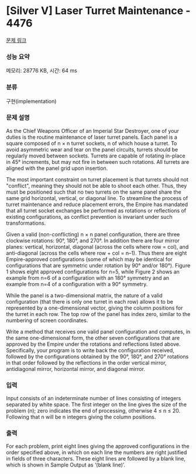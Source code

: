 # [Silver V] Laser Turret Maintenance - 4476 

[문제 링크](https://www.acmicpc.net/problem/4476) 

### 성능 요약

메모리: 28776 KB, 시간: 64 ms

### 분류

구현(implementation)

### 문제 설명

<p>As the Chief Weapons Officer of an Imperial Star Destroyer, one of your duties is the routine maintenance of laser turret panels. Each panel is a square composed of n × n turret sockets, n of which house a turret. To avoid asymmetric wear and tear on the panel circuits, turrets should be regularly moved between sockets. Turrets are capable of rotating in-place in 45° increments, but may not fire in between such rotations. All turrets are aligned with the panel grid upon insertion.</p>

<p>The most important constraint on turret placement is that turrets should not "conflict", meaning they should not be able to shoot each other. Thus, they must be positioned such that no two turrets on the same panel share the same grid horizontal, vertical, or diagonal line. To streamline the process of turret maintenance and reduce placement errors, the Empire has mandated that all turret socket exchanges be performed as rotations or reflections of existing configurations, as conflict prevention is invariant under such transformations.</p>

<p>Given a valid (non-conflicting) n × n panel configuration, there are three clockwise rotations: 90°, 180°, and 270°. In addition there are four mirror planes: vertical, horizontal, diagonal (across the cells where row = col), and anti-diagonal (across the cells where row + col = n–1). Thus there are eight Empire-approved configurations (some of which may be identical for configurations that are symmetric under rotation by 90° and/or 180°). Figure 1 shows eight approved configurations for n=5, while Figure 2 shows an example from n=6 of a configuration with an 180° symmetry and an example from n=4 of a configuration with a 90° symmetry.</p>

<p>While the panel is a two-dimensional matrix, the nature of a valid configuration (that there is only one turret in each row) allows it to be represented by a one-dimensional vector, giving the column positions for the turret in each row. The top row of the panel has index zero, similar to the numbering of screen coordinates.</p>

<p>Write a method that receives one valid panel configuration and computes, in the same one-dimensional form, the other seven configurations that are approved by the Empire under the rotations and reflections listed above. Specifically, your program is to write back the configuration received, followed by the configurations obtained by the 90°, 180°, and 270° rotations in that order followed by the reflections in the order vertical mirror, antidiagonal mirror, horizontal mirror, and diagonal mirror.</p>

### 입력 

 <p>Input consists of an indeterminate number of lines consisting of integers separated by white space. The first integer on the line gives the size of the problem (n); zero indicates the end of processing, otherwise 4 ≤ n ≤ 20. Following that n will be n integers giving the column positions.</p>

<p> </p>

### 출력 

 <p>For each problem, print eight lines giving the approved configurations in the order specified above, in which on each line the numbers are right justified in fields of three characters. These eight lines are followed by a blank line, which is shown in Sample Output as ‘(blank line)’.</p>

